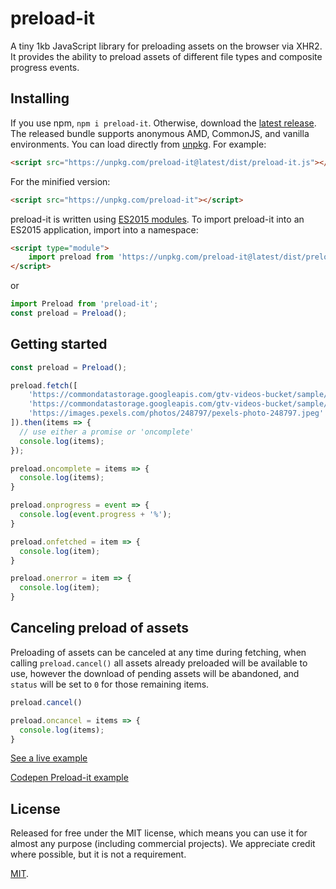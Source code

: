 # preload-it

A tiny 1kb JavaScript library for preloading assets on the browser via XHR2. 
It provides the ability to preload assets of different file types and composite progress events.

## Installing

If you use npm, `npm i preload-it`. Otherwise, download the [latest release](https://github.com/andreupifarre/preload-it/releases/latest). The released bundle supports anonymous AMD, CommonJS, and vanilla environments. You can load directly from [unpkg](https://unpkg.com/preload-it/). For example:

```html
<script src="https://unpkg.com/preload-it@latest/dist/preload-it.js"></script>
```

For the minified version:

```html
<script src="https://unpkg.com/preload-it"></script>
```

preload-it is written using [ES2015 modules](http://www.2ality.com/2014/09/es6-modules-final.html). To import preload-it into an ES2015 application, import into a namespace:

```html
<script type="module">
	import preload from 'https://unpkg.com/preload-it@latest/dist/preload-it.esm.min.js';
</script>
```
or

```js
import Preload from 'preload-it';
const preload = Preload();
```

## Getting started

```js
const preload = Preload();

preload.fetch([
    'https://commondatastorage.googleapis.com/gtv-videos-bucket/sample/ForBiggerEscapes.mp4',
    'https://commondatastorage.googleapis.com/gtv-videos-bucket/sample/BigBuckBunny.mp4',
    'https://images.pexels.com/photos/248797/pexels-photo-248797.jpeg'
]).then(items => {
  // use either a promise or 'oncomplete'
  console.log(items);
});

preload.oncomplete = items => {
  console.log(items);
}

preload.onprogress = event => {
  console.log(event.progress + '%');
}

preload.onfetched = item => {
  console.log(item);
}

preload.onerror = item => {
  console.log(item);
}

```

## Canceling preload of assets

Preloading of assets can be canceled at any time during fetching, when calling `preload.cancel()` all assets already preloaded will be available to use, however the download of pending assets will be abandoned, and `status` will be set to `0` for those remaining items.

```js
preload.cancel()

preload.oncancel = items => {
  console.log(items);
}
```


[See a live example](https://andreupifarre.github.io/preload-it/docs/index.html)

[Codepen Preload-it example](https://codepen.io/andreupifarre/pen/RedPEQ/)

## License

Released for free under the MIT license, which means you can use it for almost any purpose (including commercial projects). We appreciate credit where possible, but it is not a requirement.

[MIT](LICENSE).
